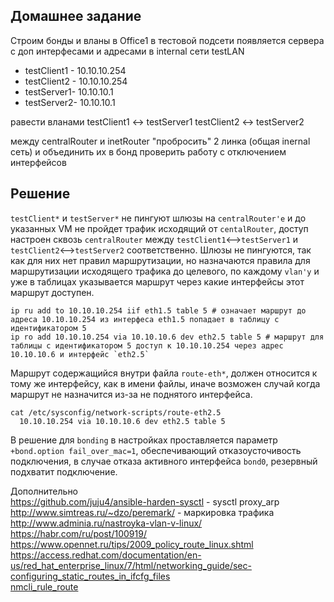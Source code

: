 ## Домашнее задание  
Строим бонды и вланы
в Office1 в тестовой подсети появляется сервера с доп интерфесами и адресами
в internal сети testLAN
- testClient1 - 10.10.10.254
- testClient2 - 10.10.10.254
- testServer1- 10.10.10.1
- testServer2- 10.10.10.1

равести вланами
testClient1 <-> testServer1
testClient2 <-> testServer2

между centralRouter и inetRouter
"пробросить" 2 линка (общая inernal сеть) и объединить их в бонд
проверить работу c отключением интерфейсов

## Решение  
`testClient*` и `testServer*` не пингуют шлюзы на `centralRouter'e` и до указанных VM не пройдет трафик исходящий от `centalRouter`, доступ настроен сквозь `centralRouter` между `testClient1`<-->`testServer1` и `testClient2`<-->`testServer2` соответственно. Шлюзы не пингуются, так как для них нет правил маршрутизации, но назначаются правила для маршрутизации исходящего трафика до целевого, по каждому `vlan'у` и уже в таблицах указывается маршрут через какие интерфейсы этот маршрут доступен.  
```
ip ru add to 10.10.10.254 iif eth1.5 table 5 # означает маршрут до адреса 10.10.10.254 из интерфеса eth1.5 попадает в таблицу с идентификатором 5
ip ro add 10.10.10.254 via 10.10.10.6 dev eth2.5 table 5 # маршрут для таблицы с идентификатором 5 доступ к 10.10.10.254 через адрес 10.10.10.6 и интерфейс `eth2.5`
```

Маршрут содержащийся внутри файла `route-eth*`, должен относится к тому же интерфейсу, как в имени файлы, иначе возможен случай когда маршрут не назначится из-за не поднятого интерфейса.   
```
cat /etc/sysconfig/network-scripts/route-eth2.5
  10.10.10.254 via 10.10.10.6 dev eth2.5 table 5
```

В решение для `bonding` в настройках проставляется параметр `+bond.option fail_over_mac=1`, обеспечивающий отказоусточивость подключения, в случае отказа активного интерфейса `bond0`, резервный подхватит подключение.  


Дополнительно  
https://github.com/juju4/ansible-harden-sysctl - sysctl proxy_arp  
http://www.simtreas.ru/~dzo/peremark/ - маркировка трафика  
http://www.adminia.ru/nastroyka-vlan-v-linux/  
https://habr.com/ru/post/100919/  
https://www.opennet.ru/tips/2009_policy_route_linux.shtml  
https://access.redhat.com/documentation/en-us/red_hat_enterprise_linux/7/html/networking_guide/sec-configuring_static_routes_in_ifcfg_files  
[nmcli_rule_route](http://devemmeff.blogspot.com/2016/02/howto-policy-based-routing-using.html)  
